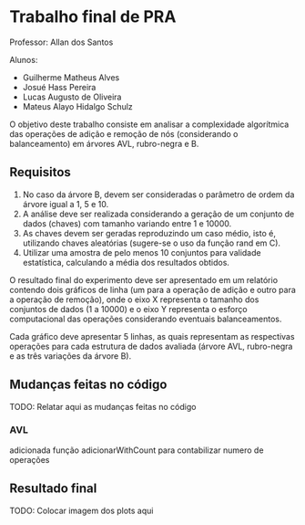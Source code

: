 # Trabalho final de PRA

Professor: Allan dos Santos

Alunos:

- Guilherme Matheus Alves
- Josué Hass Pereira
- Lucas Augusto de Oliveira
- Mateus Alayo Hidalgo Schulz

O objetivo deste trabalho consiste em analisar a complexidade algorítmica das operações de adição e remoção de nós (considerando o balanceamento) em árvores AVL, rubro-negra e B.

## Requisitos

1. No caso da árvore B, devem ser consideradas o parâmetro de ordem da árvore igual a 1, 5 e 10.
2. A análise deve ser realizada considerando a geração de um conjunto de dados (chaves) com tamanho variando entre 1 e 10000.
3. As chaves devem ser geradas reproduzindo um caso médio, isto é, utilizando chaves aleatórias (sugere-se o uso da função rand em C).
4. Utilizar uma amostra de pelo menos 10 conjuntos para validade estatística, calculando a média dos resultados obtidos.

O resultado final do experimento deve ser apresentado em um relatório contendo dois gráficos de linha (um para a operação de adição e outro para a operação de remoção), onde o eixo X representa o tamanho dos conjuntos de dados (1 a 10000) e o eixo Y representa o esforço computacional das operações considerando eventuais balanceamentos.

Cada gráfico deve apresentar 5 linhas, as quais representam as respectivas operações para cada estrutura de dados avaliada (árvore AVL, rubro-negra e as três variações da árvore B).

## Mudanças feitas no código

TODO: Relatar aqui as mudanças feitas no código

### AVL
adicionada função adicionarWithCount para contabilizar numero de operações

## Resultado final

TODO: Colocar imagem dos plots aqui
